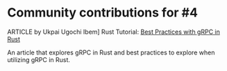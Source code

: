# Community contributions for #4


ARTICLE by Ukpai Ugochi Ibem] Rust Tutorial: [Best Practices with gRPC in Rust](https://hannysblog.netlify.app/rusty/rusty2)

An article that explores gRPC in Rust and best practices to explore when utilizing gRPC in Rust.
